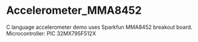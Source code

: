 # Accelerometer_MMA8452
C language accelerometer demo uses Sparkfun MMA8452 breakout board.  Microcontroller:  PIC 32MX795F512X   
